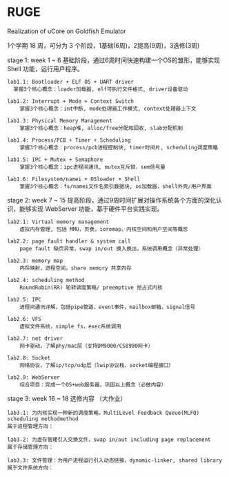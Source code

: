 RUGE
====

Realization of uCore on Goldfish Emulator


1个学期 18 周，可分为 3 个阶段，1基础(6周)，2提高(9周)，3选修(3周)

stage 1: week 1 ~ 6
基础阶段，通过6周时间快速构建一个OS的雏形，能够实现 Shell 功能，运行用户程序。
	
	lab1.1: Bootloader + ELF OS + UART driver
	  掌握3个核心概念：loader加载器, elf可执行文件格式, driver设备驱动
	
	lab1.2: Interrupt + Mode + Context Switch
		掌握3个核心概念：int中断, mode处理器工作模式, context处理器上下文
		
	lab1.3: Physical Memory Management
		掌握3个核心概念：heap堆, alloc/free分配和回收, slab分配机制
	
	lab1.4: Process/PCB + Timer + Scheduling
		掌握3个核心概念：process/pcb进程控制块, timer时间片, scheduling调度策略
	
	lab1.5: IPC + Mutex + Semaphore
		掌握3个核心概念：ipc进程间通讯, mutex互斥锁，sem信号量
	
	lab1.6: Filesystem/namei + OSloader + Shell
		掌握3个核心概念：fs/namei文件名索引数据块, os加载器，shell外壳/用户界面

	
stage 2: week 7 ~ 15
提高阶段，通过9周时间扩展对操作系统各个方面的深化认识，能够实现 WebServer 功能，基于硬件平台实践实现。

	lab2.1: Virtual memory management 
		虚拟内存管理, 包括 MMU，页表，ioremap，内核空间和用户空间等概念
	
	lab2.2: page fault handler & system call
		page fault 缺页异常，swap in/out 换入换出，系统调用概念（异常处理）
	
	lab2.3: memory map 
		内存映射，进程空间，share memory 共享内存
	
	lab2.4: scheduling method
		RoundRobin(RR) 轮转调度策略/ preemptive 抢占式内核 
	
	lab2.5: IPC
		进程间通讯详解，包括pipe管道，event事件，mailbox邮箱，signal信号
		
	lab2.6: VFS 
		虚拟文件系统，simple fs，exec系统调用
	
	lab2.7: net driver
		网卡驱动，了解phy/mac层（支持DM9000/CS8900网卡）
	
	lab2.8: Socket
		网络协议，了解ip/tcp/udp层（lwip协议栈，socket编程接口）
	
	lab2.9: WebServer
		综合项目：完成一个OS+web服务器，巩固以上概念（必做内容）

stage 3: week 16 ~ 18
选修内容 （大作业）

	lab3.1: 为内核实现一种新的调度策略，MultiLevel Feedback Queue(MLFQ) scheduling methodmethod
	属于进程管理方向：
	
	lab3.2: 为虚存管理引入交换文件，swap in/out including page replacement 
	属于存储管理方向：
	
	lab3.3: 文件管理：为用户进程运行引入动态链接，dynamic-linker, shared library
	属于文件系统方向：
